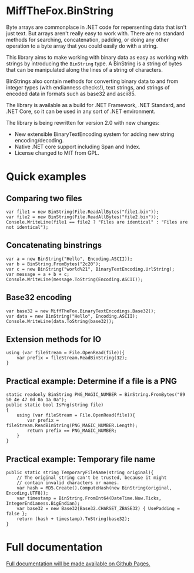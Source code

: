 # MiffTheFox.BinString

Byte arrays are commonplace in .NET code for repersenting data that isn't just
text. But arrays aren't really easy to work with. There are no standard methods
for searching, concatenation, padding, or doing any other operation to a byte
array that you could easily do with a string.

This library aims to make working with binary data as easy as working with
strings by introducing the `BinString` type. A BinString is a string of bytes
that can be manipulated along the lines of a string of characters.

BinStrings also contain methods for converting binary data to and from integer
types (with endianness checks!), text strings, and strings of encoded data in
formats such as base32 and ascii85.

The library is available as a build for .NET Framework, .NET Standard, and .NET
Core, so it can be used in any sort of .NET environment.

The library is being rewritten for version 2.0 with new changes:

* New extensible BinaryTextEncoding system for adding new string encoding/decoding.
* Native .NET core support including Span and Index.
* License changed to MIT from GPL.

# Quick examples

## Comparing two files

    var file1 = new BinString(File.ReadAllBytes("file1.bin"));
    var file2 = new BinString(File.ReadAllBytes("file2.bin"));
    Console.WriteLine(file1 == file2 ? "Files are identical" : "Files are not identical");

## Concatenating binstrings

    var a = new BinString("Hello", Encoding.ASCII));
    var b = BinString.FromBytes("2c20");
    var c = new BinString("world%21", BinaryTextEncoding.UrlString);
    var message = a + b + c;
    Console.WriteLine(message.ToString(Encoding.ASCII));

## Base32 encoding

    var base32 = new MiffTheFox.BinaryTextEncodings.Base32();
    var data = new BinString("Hello", Encoding.ASCII);
    Console.WriteLine(data.ToString(base32));

## Extension methods for IO

    using (var fileStream = File.OpenRead(file)){
        var prefix = fileStream.ReadBinString(32);
    }

## Practical example: Determine if a file is a PNG

    static readonly BinString PNG_MAGIC_NUMBER = BinString.FromBytes("89 50 4e 47 0d 0a 1a 0a");
    public static bool IsPng(string file)
    {
        using (var fileStream = File.OpenRead(file)){
            var prefix = fileStream.ReadBinString(PNG_MAGIC_NUMBER.Length);
            return prefix == PNG_MAGIC_NUMBER;
        }
    }

## Practical example: Temporary file name

    public static string TemporaryFileName(string original){
        // The original string can't be trusted, because it might
        // contain invalid characters or names.
        var hash = MD5.Create().ComputeHash(new BinString(original, Encoding.UTF8));
        var timestamp = BinString.FromInt64(DateTime.Now.Ticks, IntegerEndianess.BigEndian);
        var base32 = new Base32(Base32.CHARSET_ZBASE32) { UsePadding = false };
        return (hash + timestamp).ToString(base32);
    }

# Full documentation

[Full documentation will be made available on Github Pages.](https://miffottah.github.io/binstrings)
